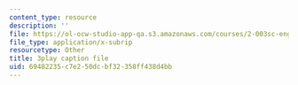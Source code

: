 ```yaml
---
content_type: resource
description: ''
file: https://ol-ocw-studio-app-qa.s3.amazonaws.com/courses/2-003sc-engineering-dynamics-fall-2011/69482235c7e250dcbf32358ff438d4bb_ZNVvYg1FOPk.vtt
file_type: application/x-subrip
resourcetype: Other
title: 3play caption file
uid: 69482235-c7e2-50dc-bf32-358ff438d4bb
---
```

